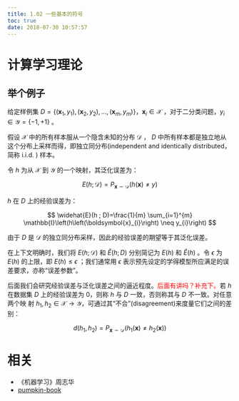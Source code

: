```yaml
---
title: 1.02 一些基本的符号
toc: true
date: 2018-07-30 10:57:57
---
```



# 计算学习理论


## 举个例子

给定样例集 $D=\left\{\left(\boldsymbol{x}_{1}, y_{1}\right),\left(\boldsymbol{x}_{2}, y_{2}\right), \ldots,\left(\boldsymbol{x}_{m}, y_{m}\right)\right\}$，$\boldsymbol{x}_{i} \in \mathcal{X}$ ，对于二分类问题，$y_{i} \in \mathcal{Y}=\{-1,+1\}$ 。

假设 $\mathcal{X}$ 中的所有样本服从一个隐含未知的分布 $\mathcal{D}$ ， $D$ 中所有样本都是独立地从这个分布上采样而得，即独立同分布(independent and identically distributed，简称 i.i.d. ) 样本。

令 $h$ 为从 $\mathcal{X}$ 到 $\mathcal{Y}$ 的一个映射，其泛化误差为：

$$
E(h ; \mathcal{D})=P_{\boldsymbol{x} \sim \mathcal{D}}(h(\boldsymbol{x}) \neq y)
$$

$h$ 在 $D$ 上的经验误差为：

$$
\widehat{E}(h ; D)=\frac{1}{m} \sum_{i=1}^{m} \mathbb{I}\left(h\left(\boldsymbol{x}_{i}\right) \neq y_{i}\right)
$$

由于 $D$ 是 $\mathcal{D}$ 的独立同分布采样，因此的经验误差的期望等于其泛化误差。

在上下文明确时，我们将 $E(h ; \mathcal{D})$ 和 $\widehat{E}(h ; D)$ 分别简记为 $E(h)$ 和 $\widehat{E}(h)$ 。令 $\epsilon$ 为 $E(h)$ 的上限，即 $E(h) \leqslant \epsilon$ ；我们通常用 $\epsilon$ 表示预先设定的学得模型所应满足的误差要求，亦称“误差参数”。

后面我们会研究经验误差与泛化误差之间的逼近程度。<span style="color:red;">后面有讲吗？补充下。</span>若 $h$ 在数据集 $D$ 上的经验误差为 $0$，则称 $h$ 与 $D$ 一致，否则称其与 $D$ 不一致。对任意两个映 射 $h_{1}, h_{2} \in \mathcal{X} \rightarrow \mathcal{Y}$，可通过其“不合”(disagreement)来度量它们之间的差别：

$$
d\left(h_{1}, h_{2}\right)=P_{\boldsymbol{x} \sim \mathcal{D}}\left(h_{1}(\boldsymbol{x}) \neq h_{2}(\boldsymbol{x})\right)
$$





# 相关

- 《机器学习》周志华
- [pumpkin-book](https://github.com/datawhalechina/pumpkin-book)
